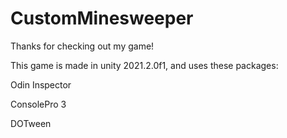 # CustomMinesweeper
Thanks for checking out my game!

This game is made in unity 2021.2.0f1, and uses these packages:

Odin Inspector

ConsolePro 3

DOTween

